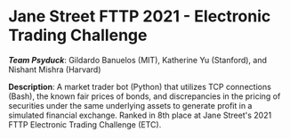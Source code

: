 # **Jane Street FTTP 2021 - Electronic Trading Challenge**
***Team Psyduck***: Gildardo Banuelos (MIT), Katherine Yu (Stanford), and Nishant Mishra (Harvard)


**Description**: A market trader bot (Python) that utilizes TCP connections (Bash), the known fair prices of bonds, and discrepancies in the pricing of securities under the same underlying assets to generate profit in a simulated financial exchange. Ranked in 8th place at Jane Street's 2021 FTTP Electronic Trading Challenge (ETC).

